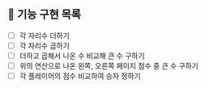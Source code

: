 ## 🚀 기능 구현 목록

- [ ] 각 자리수 더하기
- [ ] 각 자리수 곱하기
- [ ] 더하고 곱해서 나온 수 비교해 큰 수 구하기
- [ ] 위의 연산으로 나온 왼쪽, 오른쪽 페이지 점수 중 큰 수 구하기
- [ ] 각 플레이어의 점수 비교하여 승자 정하기
